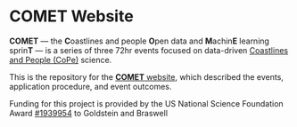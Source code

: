 # COMET Website

**COMET** — the **C**oastlines and people **O**pen data and **M**achin**E** learning sprin**T** — is a series of three 72hr events focused on data-driven [Coastlines and People (CoPe)](https://coastlinesandpeople.org) science.

This is the repository for the [**COMET** website](https://copecomet.github.io), which described the events, application procedure, and event outcomes. 

Funding for this project is provided by the US National Science Foundation Award [#1939954](https://www.nsf.gov/awardsearch/showAward?AWD_ID=1939954) to Goldstein and Braswell
